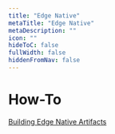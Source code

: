 ```yaml
---
title: "Edge Native"
metaTitle: "Edge Native"
metaDescription: ""
icon: ""
hideToC: false
fullWidth: false
hiddenFromNav: false
---
```


# How-To

[Building Edge Native Artifacts](/knowledgebase/how-to/edge-native/edgeforge)
